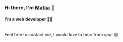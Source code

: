 ### Hi there, I'm [Matija](https://maturc.github.io/portfolio/) 👋
#### I'm a web developer 👨‍💻
<br/>
Feel free to contact me, I would love to hear from you! 😄

<!--
**maturc/maturc** is a ✨ _special_ ✨ repository because its `README.md` (this file) appears on your GitHub profile.
